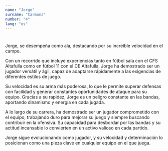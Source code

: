 ```yaml
---
name: "Jorge"
surname: "Carmona"
number: "4"
lang: "es"
---
```


#

Jorge, se desempeña como ala, destacando por su increíble velocidad en el campo.

Con un recorrido que incluye experiencias tanto en fútbol sala con el CFS Altafulla como en fútbol 11 con el CE Altafulla, Jorge ha demostrado ser un jugador versátil y ágil, capaz de adaptarse rápidamente a las exigencias de diferentes estilos de juego.

Su velocidad es su arma más poderosa, lo que le permite superar defensas con facilidad y generar constantes oportunidades de ataque para su equipo. Gracias a su rapidez, Jorge es un peligro constante en las bandas, aportando dinamismo y energía en cada jugada.

A lo largo de su carrera, ha demostrado ser un jugador comprometido con el equipo, trabajando duro para mejorar su juego y siempre buscando contribuir en la ofensiva. Su capacidad para desbordar por las bandas y su actitud incansable lo convierten en un activo valioso en cada partido.

Jorge sigue evolucionando como jugador, y su velocidad y determinación lo posicionan como una pieza clave en cualquier equipo en el que juega.
